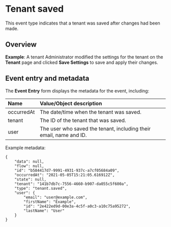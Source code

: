 # Tenant saved

<head>
  <meta name="guidename" content="Flow"/>
  <meta name="context" content="GUID-efc84014-0445-4f4b-9478-1e984af1e2b3"/>
</head>


This event type indicates that a tenant was saved after changes had been made.

## Overview

**Example**: A tenant Administrator modified the settings for the tenant on the **Tenant** page and clicked **Save Settings** to save and apply their changes.

## Event entry and metadata

The **Event Entry** form displays the metadata for the event, including:

|Name|Value/Object description|
|:---|:-----------------------|
|occurredAt|The date/time when the tenant was saved.|
|tenant|The ID of the tenant that was saved.|
|user|The user who saved the tenant, including their email, name and ID.|

Example metadata:

```
{
	"data": null,
	"flow": null,
	"id": "b584417d7-9991-4931-937c-a7cf05684a09",
	"occurredAt": "2021-05-05T15:21:05.616912Z",
	"state": null,
	"tenant": "141b7db7c-7556-4660-b907-da055c5f600a",
	"type": "tenant.saved",
	"user": {
		"email": "user@example.com",
		"firstName": "Example",
		"id": "2e422ed9d-00e3a-4c5f-a0c3-a10c75a95272",
		"lastName": "User"
	}
}
```